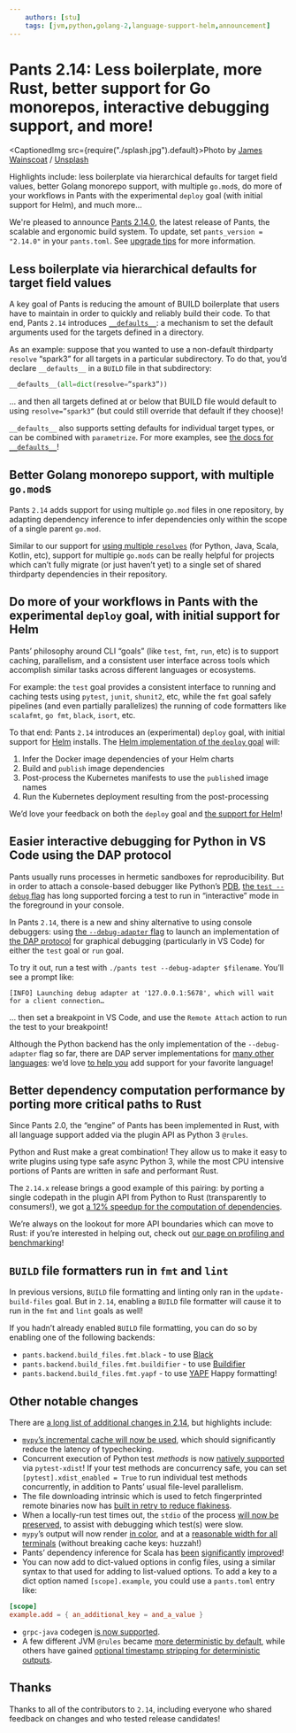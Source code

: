 ```yaml
---
    authors: [stu]
    tags: [jvm,python,golang-2,language-support-helm,announcement]
---
```


# Pants 2.14: Less boilerplate, more Rust, better support for Go monorepos, interactive debugging support, and more!

<CaptionedImg src={require("./splash.jpg").default}>Photo by [James Wainscoat](https://unsplash.com/@tumbao1949?utm_source=ghost&utm_medium=referral&utm_campaign=api-credit) / [Unsplash](https://unsplash.com/?utm_source=ghost&utm_medium=referral&utm_campaign=api-credit)</CaptionedImg>

Highlights include: less boilerplate via hierarchical defaults for target field values, better Golang monorepo support, with multiple `go.mod`s, do more of your workflows in Pants with the experimental `deploy` goal (with initial support for Helm), and much more…

<!--truncate-->

We're pleased to announce [Pants 2.14.0](https://www.pantsbuild.org/v2.14/docs), the latest release of Pants, the scalable and ergonomic build system.
To update, set `pants_version = "2.14.0"` in your `pants.toml`. See [upgrade tips](https://www.pantsbuild.org/docs/upgrade-tips) for more information.

## Less boilerplate via hierarchical defaults for target field values

A key goal of Pants is reducing the amount of BUILD boilerplate that users have to maintain in order to quickly and reliably build their code. To that end, Pants `2.14` introduces [`__defaults__`](https://www.pantsbuild.org/v2.14/docs/targets#field-default-values): a mechanism to set the default arguments used for the targets defined in a directory.

As an example: suppose that you wanted to use a non-default thirdparty `resolve` “spark3” for all targets in a particular subdirectory. To do that, you’d declare `__defaults__` in a `BUILD` file in that subdirectory:

```python
__defaults__(all=dict(resolve=”spark3”))
```

… and then all targets defined at or below that BUILD file would default to using `resolve=”spark3”` (but could still override that default if they choose)!

`__defaults__` also supports setting defaults for individual target types, or can be combined with `parametrize`. For more examples, see [the docs for `__defaults__`](https://www.pantsbuild.org/v2.14/docs/targets#field-default-values)!

## Better Golang monorepo support, with multiple `go.mod`s

Pants `2.14` adds support for using multiple `go.mod` files in one repository, by adapting dependency inference to infer dependencies only within the scope of a single parent `go.mod`.

Similar to our support for [using multiple `resolves`](https://www.pantsbuild.org/v2.14/docs/python-third-party-dependencies#user-lockfiles) (for Python, Java, Scala, Kotlin, etc), support for multiple `go.mods` can be really helpful for projects which can’t fully migrate (or just haven’t yet) to a single set of shared thirdparty dependencies in their repository.

## Do more of your workflows in Pants with the experimental `deploy` goal, with initial support for Helm

Pants’ philosophy around CLI “goals” (like `test`, `fmt`, `run`, etc) is to support caching, parallelism, and a consistent user interface across tools which accomplish similar tasks across different languages or ecosystems.

For example: the `test` goal provides a consistent interface to running and caching tests using `pytest`, `junit`, `shunit2`, etc, while the `fmt` goal safely pipelines (and even partially parallelizes) the running of code formatters like `scalafmt`, `go fmt`, `black`, `isort`, etc.

To that end: Pants `2.14` introduces an (experimental) `deploy` goal, with initial support for [Helm](https://helm.sh/) installs. The [Helm implementation of the `deploy` goal](https://www.pantsbuild.org/v2.14/docs/helm-deployments) will:

1.  Infer the Docker image dependencies of your Helm charts
2.  Build and `publish` image dependencies
3.  Post-process the Kubernetes manifests to use the `publish`ed image names
4.  Run the Kubernetes deployment resulting from the post-processing

We’d love your feedback on both the `deploy` goal and [the support for Helm](https://www.pantsbuild.org/v2.14/docs/helm-overview)!

## Easier interactive debugging for Python in VS Code using the DAP protocol

Pants usually runs processes in hermetic sandboxes for reproducibility. But in order to attach a console-based debugger like Python’s [PDB](https://docs.python.org/3/library/pdb.html), [the `test --debug` flag](https://www.pantsbuild.org/v2.14/docs/reference-test#debug) has long supported forcing a test to run in “interactive” mode in the foreground in your console.

In Pants `2.14`, there is a new and shiny alternative to using console debuggers: using [the `--debug-adapter` flag](https://www.pantsbuild.org/v2.14/docs/reference-test#debug_adapter) to launch an implementation of [the DAP protocol](https://microsoft.github.io/debug-adapter-protocol/) for graphical debugging (particularly in VS Code) for either the `test` goal or `run` goal.

To try it out, run a test with `./pants test --debug-adapter $filename`. You’ll see a prompt like:

```shell-session
[INFO] Launching debug adapter at '127.0.0.1:5678', which will wait for a client connection…
```

… then set a breakpoint in VS Code, and use the `Remote Attach` action to run the test to your breakpoint!

Although the Python backend has the only implementation of the `--debug-adapter` flag so far, there are DAP server implementations for [many other languages](https://microsoft.github.io/debug-adapter-protocol/implementors/adapters/): we’d love [to help you](https://www.pantsbuild.org/docs/getting-help) add support for your favorite language!

## Better dependency computation performance by porting more critical paths to Rust

Since Pants 2.0, the “engine” of Pants has been implemented in Rust, with all language support added via the plugin API as Python 3 `@rules`.

Python and Rust make a great combination! They allow us to make it easy to write plugins using type safe async Python 3, while the most CPU intensive portions of Pants are written in safe and performant Rust.

The `2.14.x` release brings a good example of this pairing: by porting a single codepath in the plugin API from Python to Rust (transparently to consumers!), we got [a 12% speedup for the computation of dependencies](https://github.com/pantsbuild/pants/pull/16160).

We’re always on the lookout for more API boundaries which can move to Rust: if you’re interested in helping out, check out [our page on profiling and benchmarking](https://www.pantsbuild.org/docs/contributions-debugging)!

## `BUILD` file formatters run in `fmt` and `lint`

In previous versions, `BUILD` file formatting and linting only ran in the `update-build-files` goal. But in `2.14`, enabling a `BUILD` file formatter will cause it to run in the `fmt` and `lint` goals as well!

If you hadn’t already enabled `BUILD` file formatting, you can do so by enabling one of the following backends:

- `pants.backend.build_files.fmt.black` - to use [Black](https://black.readthedocs.io/en/stable/)
- `pants.backend.build_files.fmt.buildifier` - to use [Buildifier](https://github.com/bazelbuild/buildtools/blob/master/buildifier/README.md)
- `pants.backend.build_files.fmt.yapf` - to use [YAPF](https://github.com/google/yapf)
  Happy formatting!

## Other notable changes

There are [a long list of additional changes in 2.14](https://github.com/pantsbuild/pants/blob/main/src/python/pants/notes/2.14.x.md), but highlights include:

- [`mypy`’s incremental cache will now be used](https://github.com/pantsbuild/pants/pull/16290), which should significantly reduce the latency of typechecking.
- Concurrent execution of Python test _methods_ is now [natively supported](https://www.pantsbuild.org/v2.14/docs/python-test-goal#pytest-version-and-plugins) via `pytest-xdist`! If your test methods are concurrency safe, you can set `[pytest].xdist_enabled = True` to run individual test methods concurrently, in addition to Pants’ usual file-level parallelism.
- The file downloading intrinsic which is used to fetch fingerprinted remote binaries now has [built in retry to reduce flakiness](https://github.com/pantsbuild/pants/pull/16879).
- When a locally-run test times out, the `stdio` of the process [will now be preserved](https://github.com/pantsbuild/pants/pull/16880), to assist with debugging which test(s) were slow.
- `mypy`’s output will now render [in color](https://github.com/pantsbuild/pants/pull/16586), and at a [reasonable width for all terminals](https://github.com/pantsbuild/pants/pull/16488) (without breaking cache keys: huzzah!)
- Pants’ dependency inference for Scala has [been](https://github.com/pantsbuild/pants/pull/15865) [significantly](https://github.com/pantsbuild/pants/pull/15880) [improved](https://github.com/pantsbuild/pants/pull/16692)!
- You can now add to dict-valued options in config files, using a similar syntax to that used for adding to list-valued options. To add a key to a dict option named `[scope].example`, you could use a `pants.toml` entry like:

```toml
[scope]
example.add = { an_additional_key = and_a_value }
```

- `grpc-java` codegen [is now supported](https://github.com/pantsbuild/pants/pull/16350).
- A few different JVM `@rules` became [more deterministic by default](https://github.com/pantsbuild/pants/pull/16950), while others have gained [optional timestamp stripping for deterministic outputs](https://github.com/pantsbuild/pants/pull/16134).

## Thanks

Thanks to all of the contributors to `2.14`, including everyone who shared feedback on changes and who tested release candidates!
